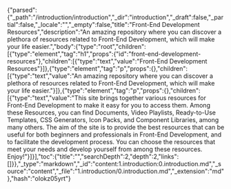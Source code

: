 {"parsed":{"_path":"/introduction/introduction","_dir":"introduction","_draft":false,"_partial":false,"_locale":"","_empty":false,"title":"Front-End Development Resources","description":"An amazing repository where you can discover a plethora of resources related to Front-End Development, which will make your life easier.","body":{"type":"root","children":[{"type":"element","tag":"h1","props":{"id":"front-end-development-resources"},"children":[{"type":"text","value":"Front-End Development Resources"}]},{"type":"element","tag":"p","props":{},"children":[{"type":"text","value":"An amazing repository where you can discover a plethora of resources related to Front-End Development, which will make your life easier."}]},{"type":"element","tag":"p","props":{},"children":[{"type":"text","value":"This site brings together various resources for Front-End Development to make it easy for you to access them. Among these Resources, you can find Documents, Video Playlists, Ready-to-Use Templates, CSS Generators, Icon Packs, and Component Libraries, among many others. The aim of the site is to provide the best resources that can be useful for both beginners and professionals in Front-End Development, and to facilitate the development process. You can choose the resources that meet your needs and develop yourself from among these resources. Enjoy!"}]}],"toc":{"title":"","searchDepth":2,"depth":2,"links":[]}},"_type":"markdown","_id":"content:1.introduction:0.introduction.md","_source":"content","_file":"1.introduction/0.introduction.md","_extension":"md"},"hash":"oIokz05yrt"}
